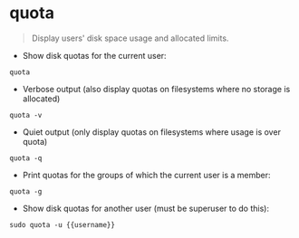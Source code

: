 # quota

> Display users' disk space usage and allocated limits.

- Show disk quotas for the current user:

`quota`

- Verbose output (also display quotas on filesystems where no storage is allocated)

`quota -v`

- Quiet output (only display quotas on filesystems where usage is over quota)

`quota -q`

- Print quotas for the groups of which the current user is a member:

`quota -g`

- Show disk quotas for another user (must be superuser to do this):

`sudo quota -u {{username}}`
